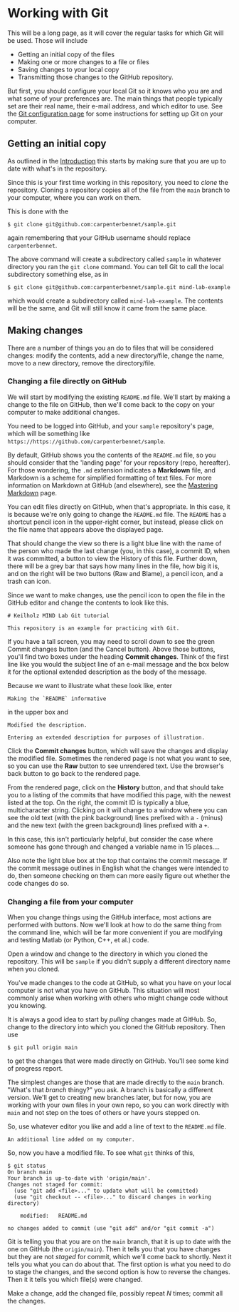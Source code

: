 # Working with Git

This will be a long page, as it will cover the regular tasks for which Git
will be used.  Those will include

* Getting an initial copy of the files
* Making one or more changes to a file or files
* Saving changes to your local copy
* Transmitting those changes to the GitHub repository.

But first, you should configure your local Git so it knows who
you are and what some of your preferences are.  The main things
that people typically set are their real name, their e-mail
address, and which editor to use.  See the [Git configuration
page](https://justbennet.github.io/GitTutorial/git_configuration.html)
for some instructions for setting up Git on your computer.

## Getting an initial copy

As outlined in the
[Introduction](https://justbennet.github.io/GitTutorial/index.html)
this starts by making sure that you are up to date with what's in
the repository.

Since this is your first time working in this repository,
you need to _clone_ the repository.  Cloning a repository copies all of the
file from the `main` branch to your computer, where you can work on them.

This is done with the

```
$ git clone git@github.com:carpenterbennet/sample.git
```
again remembering that your GitHub username should replace `carpenterbennet`.

The above command will create a subdirectory called `sample` in whatever
directory you ran the `git clone` command.  You can tell Git to call the
local subdirectory something else, as in

```
$ git clone git@github.com:carpenterbennet/sample.git mind-lab-example
```
which would create a subdirectory called `mind-lab-example`.  The contents
will be the same, and Git will still know it came from the same place.

## Making changes

There are a number of things you an do to files that will be considered
changes: modify the contents, add a new directory/file, change the name, move
to a new directory, remove the directory/file.

### Changing a file directly on GitHub

We will start by modifying the existing `README.md` file.  We'll start
by making a change to the file on GitHub, then we'll come back to the copy
on your computer to make additional changes.

You need to be logged into GitHub, and your `sample` repository's page, which
will be something like `https://https://github.com/carpenterbennet/sample`.

By default, GitHub shows you the contents of the `README.md` file, so you
should consider that the 'landing page' for your repository (repo, hereafter).
For those wondering, the `.md` extension indicates a **Markdown** file, and
Markdown is a scheme for simplified formatting of text files.  For more
information on Markdown at GitHub (and elsewhere), see the [Mastering
Markdown](https://guides.github.com/features/mastering-markdown/) page.

You can edit files directly on GitHub, when that's appropriate.  In this case,
it is because we're only going to change the `README.md` file.  The `README`
has a shortcut pencil icon in the upper-right corner, but instead, please
click on the file name that appears above the displayed page.

That should change the view so there is a light blue line with the name of the
person who made the last change (you, in this case), a commit ID, when it
was committed, a button to view the History of this file.  Further down, there
will be a grey bar that says how many lines in the file, how big it is, and
on the right will be two buttons (Raw and Blame), a pencil icon, and a trash
can icon.

Since we want to make changes, use the pencil icon to open the file in the
GitHub editor and change the contents to look like this.

```
# Keilholz MIND Lab Git tutorial

This repository is an example for practicing with Git.

```

If you have a tall screen, you may need to scroll down to see the green
Commit changes button (and the Cancel button). Above those buttons, you'll
find two boxes under the heading **Commit changes**.  Think of the first
line like you would the subject line of an e-mail message and the box
below it for the optional extended description as the body of the message.

Because we want to illustrate what these look like, enter

```
Making the `README` informative
```

in the upper box and

```
Modified the description.

Entering an extended description for purposes of illustration.
```

Click the **Commit changes** button, which will save the changes and display
the modified file.  Sometimes the rendered page is not what you want to see,
so you can use the **Raw** button to see unrendered text.  Use the browser's
back button to go back to the rendered page.

From the rendered page, click on the **History** button, and that should take
you to a listing of the commits that have modified this page, with the newest
listed at the top.  On the right, the commit ID is typically a blue,
multicharacter string.  Clicking on it will change to a window where you can
see the old text (with the pink background) lines prefixed with a `-` (minus)
and the new text (with the green background) lines prefixed with a `+`.

In this case, this isn't particularly helpful, but consider the case where
someone has gone through and changed a variable name in 15 places....

Also note the light blue box at the top that contains the commit message.
If the commit message outlines in English what the changes were intended to
do, then someone checking on them can more easily figure out whether the
code changes do so.

### Changing a file from your computer

When you change things using the GitHub interface, most actions are performed
with buttons.  Now we'll look at how to do the same thing from the command
line, which will be far more convenient if you are modifying and testing
Matlab (or Python, C++, et al.) code.

Open a window and change to the directory in which you cloned the repository.
This will be `sample` if you didn't supply a different directory name when
you cloned.

You've made changes to the code at GitHub, so what you have on your local
computer is not what you have on GitHub.  This situation will most commonly
arise when working with others who might change code without you knowing.

It is always a good idea to start by _pulling_ changes made at GitHub.
So, change to the directory into which you cloned the GitHub repository.
Then use

```
$ git pull origin main
```

to get the changes that were made directly on GitHub.  You'll see some
kind of progress report.

The simplest changes are those that are made directly to the `main`
branch.  "What's that _branch_ thingy?" you ask.  A branch is
basically a different version.  We'll get to creating new branches
later, but for now, you are working with your own files in your
own repo, so you can work directly with `main` and not step on
the toes of others or have yours stepped on.

So, use whatever editor you like and add a line of text to the
`README.md` file.

```
An additional line added on my computer.
```

So, now you have a modified file.  To see what `git` thinks of
this,

```
$ git status
On branch main
Your branch is up-to-date with 'origin/main'.
Changes not staged for commit:
  (use "git add <file>..." to update what will be committed)
  (use "git checkout -- <file>..." to discard changes in working directory)

	modified:   README.md

no changes added to commit (use "git add" and/or "git commit -a")
```

Git is telling you that you are on the `main` branch, that it is
up to date with the one on GitHub (the `origin/main`).  Then it tells
you that you have changes but they are not _staged_ for commit, which
we'll come back to shortly.  Next it tells you what you can do about
that.  The first option is what you need to do to stage the changes,
and the second option is how to reverse the changes.  Then it it
tells you which file(s) were changed.

Make a change, add the changed file, possibly repeat _N_ times;
commit all the changes.
